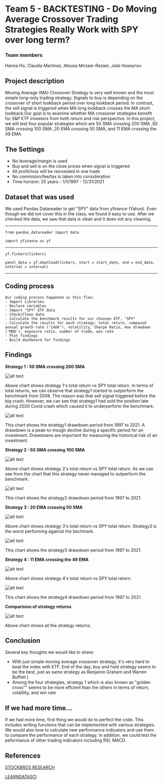 # **Team 5 - BACKTESTING - Do Moving Average Crossover Trading Strategies Really Work with SPY over long term?**

### Team members
Hanna Ho, Claudia Martinez, Atousa Mirzaei-Rezaei, Jalal Huseynov

## **Project description**

Moving Average (MA) Crossover Strategy is very well known and the most simple long-only trading strategy. Signals to buy is depending on the crossover of short lookback period over long lookback period. In contrast, the sell signal is triggered when MA long lookback crosses the MA short lookback.Our goal is to examine whether MA crossover strategies benefit for S&P ETF investors from both return and risk perspective. In this project, we will test four popular strategies which are 50 SMA crossing 200 SMA ,50 SMA crossing 100 SMA ,20 EMA crossing 50 SMA, and 11 EMA crossing the 49 EMA. 

## **The Settings**

* No leverage/margin is used
* Buy and sell is on the close prices when signal is triggered
* All profit/loss will be reinvested in one trade
* No commision/fee/tax is taken into consideration
* Time horizon: 25 years - 1/1/1997 - 12/31/2021


## **Dataset that was used**
We used Pandas Datareader to get "SPY" data from yfinance (Yahoo). Even though we did not cover this in the class, we found it easy to use. After we checked the data, we saw that data is clean and it does not any cleaning.

---

`from pandas_datareader import data `
 
`import yfinance as yf`

---

`yf.Tickers(tickers)`

`panel_data = yf.download(tickers, start = start_date, end = end_date, interval = interval)`

---

## **Coding process**

    Our coding process happened in this flow:
    - Import Libraries
    - Declare variables
    - Import "SPY" ETF data
    - Check/Clean data
    - Calculate the benchmark results for our choosen ETF, "SPY"
    - Calculate the results for each strategy: total return, compound annual growth rate ('CAGR'), volatility, Sharpe Ratio, max drawdown ('MDD'), exposure ratio, number of trade, win rate
    - Plot findings
    - Build dashboard for findings

## **Findings**

**Strategy 1 : 50 SMA crossing 200 SMA**


![alt text](images/strategy1_vs_bm_cumulative_return.png "strategy1_vs_bm_cumulative_return")

Above chart shows strategy 1's total return vs SPY total return. In terms of total returns, we can observe that strategy1 started to outperform the benchmark from 2008. The reason was that sell signal triggered before the big crash. However, we can see that strategy1 had sold the position late during 2020 Covid crash which caused it to underperform the benchmark.

![alt text](images/strategy1_drawdown_pct.png "strategy1_drawdown")

This chart shows the strategy1 drawdown period from 1997 to 2021. A drawdown is a peak-to-trough decline during a specific period for an investment. Drawdowns are important for measuring the historical risk of an investment. 

**Strategy 2 : 50 SMA crossing 100 SMA**

![alt text](images/strategy2_vs_bm_cumulative_return.png "strategy2_vs_bm_cumulative_return")

Above chart shows strategy 2's total return vs SPY total return. As we can see from the chart that this strategy never managed to outperform the benchmark. 

![alt text](images/strategy2_drawdown_pct.png "strategy2_drawdown")

This chart shows the strategy2 drawdown period from 1997 to 2021.


**Strategy 3 : 20 EMA crossing 50 SMA**

![alt text](images/strategy3_vs_bm_cumulative_return.png "strategy3_vs_bm_cumulative_return")

Above chart shows strategy 3's total return vs SPY total return. Strategy3 is the worst performing againist the bechmark.

![alt text](images/strategy3_drawdown_pct.png "strategy3_drawdown")

This chart shows the strategy3 drawdown period from 1997 to 2021.

**Strategy 4 : 11 EMA crossing the 49 EMA**

![alt text](images/strategy4_vs_bm_cumulative_return.png "strategy4_vs_bm_cumulative_return")

Above chart shows strategy 4's total return vs SPY total return.

![alt text](images/strategy4_drawdown_pct.png "strategy4_drawdown")

This chart shows the strategy4 drawdown period from 1997 to 2021. 

**Comparision of strategy returns**

![alt text](images/comparison_cumulative_returns.png "Comparision of strategy returns")

Above chart shows all the strategy returns.

##  **Conclusion**

Several key thoughts we would like to share:
* With just simple moving average crossover strategy, it's very hard to beat the index with ETF. End of the day, buy and hold strategy seems to be the best, just as same strategy as Benjamin Graham and Warren Buffett )
* Among the four strategies, strategy 1 which is also known as "golden cross"" seems to be more effcient than the others in terms of return, volatility, and win rate

## **If we had more time...**

If we had more time, first thing we would do to perfect the code. This includes writing functions that can be implemented with various strategies. We would also love to calculate new performance indicators and use them to compare the performance of each strategy. In addition, we could test the peformance of other trading indicators including RSI, MACD.

## **References**

[STOCKBROS RESEARCH](https://www.stockbrosresearch.com/themoneyblog/do-moving-average-crossover-trading-strategies-really-work-backtesting-golden-crosses-and-more )

[LEARNDATASCI](https://www.learndatasci.com/tutorials/python-finance-part-yahoo-finance-api-pandas-matplotlib/)


